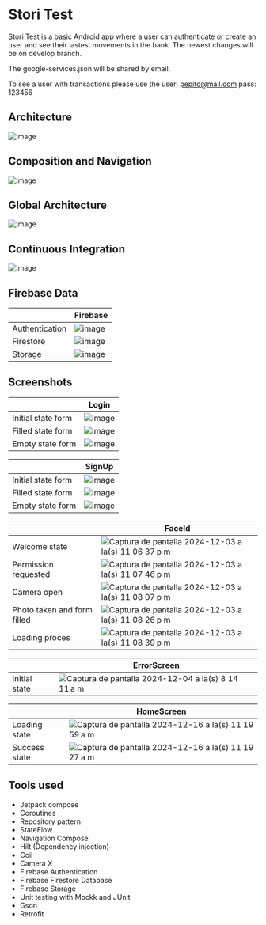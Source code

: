 # Stori Test
Stori Test is a basic Android app where a user can authenticate or create an user and see their lastest movements in the bank. The newest changes will be on develop branch.

The google-services.json will be shared by email.

To see a user with transactions please use the user: pepito@mail.com pass: 123456

## Architecture

![image](https://github.com/user-attachments/assets/b2e9e7d7-a269-4986-b5ca-92f0e96733ae)

## Composition and Navigation

![image](https://github.com/user-attachments/assets/d157f891-ccac-4510-88b8-2e1c9726a618)

## Global Architecture

![image](https://github.com/user-attachments/assets/9c2c59b7-a684-41e2-bba0-3db88f2236eb)

## Continuous Integration

![image](https://github.com/user-attachments/assets/c0f9d98c-722e-4d6b-89e9-83024ae53251)

## Firebase Data
|  | Firebase |
| --- | --- |
| Authentication | ![image](https://github.com/user-attachments/assets/80e7990a-707f-43eb-9e84-1074c20601bb) |
| Firestore | ![image](https://github.com/user-attachments/assets/4ad172ae-563a-40a6-82df-e2be92676e17) |
| Storage | ![image](https://github.com/user-attachments/assets/f6bcb998-0b12-4b91-ab9c-ad8afd84281e) |

## Screenshots

|  | Login |
| --- | --- |
| Initial state form | ![image](https://github.com/user-attachments/assets/b35cb497-adb9-4b90-992e-5dee4e42da2b) |
| Filled state form | ![image](https://github.com/user-attachments/assets/f2948be6-060a-4b83-a94e-71db3b8e8699) |
| Empty state form | ![image](https://github.com/user-attachments/assets/7a0f1267-1ddf-42ef-909e-c1cd0828bbdd) |

|  | SignUp |
| --- | --- |
| Initial state form | ![image](https://github.com/user-attachments/assets/efdd42e2-a727-4f27-ac8f-ea7537685886) |
| Filled state form | ![image](https://github.com/user-attachments/assets/baff5ad6-fa03-41b2-bc35-83436172586c) |
| Empty state form | ![image](https://github.com/user-attachments/assets/a9e012a7-7893-475e-90e6-3fd558b3e6d0) |

|  | FaceId |
| --- | --- |
| Welcome state | ![Captura de pantalla 2024-12-03 a la(s) 11 06 37 p m](https://github.com/user-attachments/assets/84afba1a-6588-41a2-a981-b9331f05e9a5) |
| Permission requested | ![Captura de pantalla 2024-12-03 a la(s) 11 07 46 p m](https://github.com/user-attachments/assets/c650049d-cda0-46a8-9b9c-5fc51be90d27) |
| Camera open | ![Captura de pantalla 2024-12-03 a la(s) 11 08 07 p m](https://github.com/user-attachments/assets/1bee813e-3804-4d2b-879a-17cdafd2c7c6) |
| Photo taken and form filled | ![Captura de pantalla 2024-12-03 a la(s) 11 08 26 p m](https://github.com/user-attachments/assets/70a004a3-93d2-45a0-91b5-84c9d7249dca) |
| Loading proces | ![Captura de pantalla 2024-12-03 a la(s) 11 08 39 p m](https://github.com/user-attachments/assets/f6c638c0-722b-451c-898a-45ce34f4aa00) |

|  | ErrorScreen |
| --- | --- |
| Initial state | ![Captura de pantalla 2024-12-04 a la(s) 8 14 11 a m](https://github.com/user-attachments/assets/a69938c6-ef45-4b9c-9736-aaefa7485b8f) |

|  | HomeScreen |
| --- | --- |
| Loading state | ![Captura de pantalla 2024-12-16 a la(s) 11 19 59 a m](https://github.com/user-attachments/assets/a86d746c-aec8-4e59-8690-6a46a0d0af52) |
| Success state | ![Captura de pantalla 2024-12-16 a la(s) 11 19 27 a m](https://github.com/user-attachments/assets/be65b007-234a-4a1e-b8f1-2395f2fedf5a) |

## Tools used

* Jetpack compose
* Coroutines
* Repository pattern
* StateFlow
* Navigation Compose
* Hilt (Dependency injection)
* Coil
* Camera X
* Firebase Authentication
* Firebase Firestore Database
* Firebase Storage
* Unit testing with Mockk and JUnit
* Gson
* Retrofit

